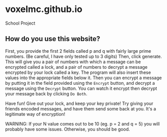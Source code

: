 # voxelmc.github.io
 School Project

## How do you use this website?
First, you provide the first 2 fields called p and q with fairly large prime numbers. (Be careful, I have only tested up to 3 digits)
Then, click generate. This will give you a pair of numbers with which a message can be encrypted called a lock, and a pair of numbers to decrypt a message encrypted by your lock called a key.
The program will also insert these values into the appropriate fields below it.
Then you can encrypt a message by putting it in the field provided using the `Encrypt` button, and decrypt a message using the `Decrypt` button. You can watch it encrypt then decrypt your message back by clicking `Do Both`.

Have fun! Give out your lock, and keep your key private! Try giving your friends encoded messages, and have them send some back at you. It's a legitimate way of encryption!

WARNING: If your N value comes out to be 10 (eg. p = 2 and q = 5) you will probably have some issues. Otherwise, you should be good.